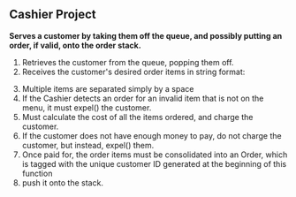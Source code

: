 ## Cashier Project

**Serves a customer by taking them off the queue, and possibly putting an order, if valid, onto the order stack.**

1. Retrieves the customer from the queue, popping them off.
2. Receives the customer's desired order items in string format:
  > <number-of-items> <name-of-item-with-no-spaces>
3. Multiple items are separated simply by a space
4. If the Cashier detects an order for an invalid item that is not on the menu, it must expel() the customer.
5. Must calculate the cost of all the items ordered, and charge the customer.
6. If the customer does not have enough money to pay, do not charge the customer, but instead, expel() them.
7. Once paid for, the order items must be consolidated into an Order, which is tagged with the unique customer ID generated at the beginning of this function
8. push it onto the stack.
